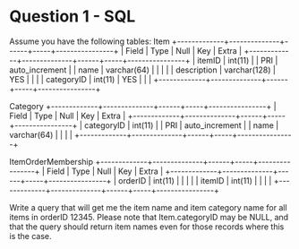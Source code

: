 # Question 1 - SQL

Assume you have the following tables:
Item
+-------------+--------------+------+-----+----------------+
| Field       | Type         | Null | Key | Extra          |
+-------------+--------------+------+-----+----------------+
| itemID      | int(11)      |      | PRI | auto_increment |
| name        | varchar(64)  |      |     |                |
| description | varchar(128) | YES  |     |                |
| categoryID  | int(11)      | YES  |     |                |
+-------------+--------------+------+-----+----------------+

Category
+-------------+--------------+------+-----+----------------+
| Field       | Type         | Null | Key | Extra          |
+-------------+--------------+------+-----+----------------+
| categoryID  | int(11)      |      | PRI | auto_increment |
| name        | varchar(64)  |      |     |                |
+-------------+--------------+------+-----+----------------+

ItemOrderMembership
+-------------+--------------+------+-----+----------------+
| Field       | Type         | Null | Key | Extra          |
+-------------+--------------+------+-----+----------------+
| orderID     | int(11)      |      |     |                |
| itemID      | int(11)      |      |     |                |
+-------------+--------------+------+-----+----------------+

Write a query that will get me the item name and item category name for
all items in orderID 12345. Please note that Item.categoryID may be NULL,
and that the query should return item names even for those records where
this is the case.